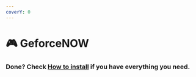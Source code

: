 ```yaml
---
coverY: 0
---
```


# 🎮 GeforceNOW

### Done? Check [How to install](../how-to-install/) if you have everything you need.
